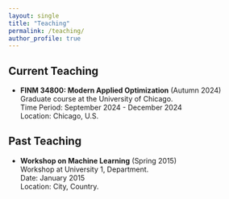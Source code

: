 ```yaml
---
layout: single
title: "Teaching"
permalink: /teaching/
author_profile: true
---
```


## Current Teaching

- **FINM 34800: Modern Applied Optimization** (Autumn 2024)  
  Graduate course at the University of Chicago.  
  Time Period: September 2024 - December 2024  
  Location: Chicago, U.S.

## Past Teaching

- **Workshop on Machine Learning** (Spring 2015)  
  Workshop at University 1, Department.  
  Date: January 2015  
  Location: City, Country.
